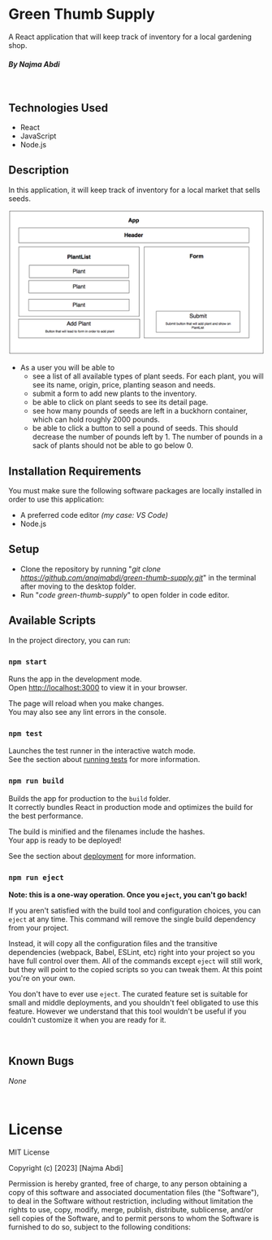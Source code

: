 # Green Thumb Supply

A React application that will keep track of inventory for a local gardening shop.

#### *By Najma Abdi*
<p>&nbsp;</p>

## Technologies Used
* React
* JavaScript
* Node.js

## Description

In this application, it will keep track of inventory for a local market that sells seeds.

![Component Diagram](Component-diagram.png)

- As a user you will be able to
    - see a list of all available types of plant seeds.
        For each plant, you will see its name, origin, price, planting season and needs.
    - submit a form to add new plants to the inventory.
    - be able to click on plant seeds to see its detail page.
    - see how many pounds of seeds are left in a buckhorn container, which can hold roughly 2000 pounds.
    - be able to click a button to sell a pound of seeds. This should decrease the number of pounds left by 1. The number of pounds in a sack of plants should not be able to go below 0.

## Installation Requirements 
You must make sure the following software packages are locally installed in order to use this application:
- A preferred code editor *(my case: VS Code)*
- Node.js

## Setup

- Clone the repository by running "*git clone https://github.com/anajmabdi/green-thumb-supply.git*" in the terminal after moving to the desktop folder.
- Run "*code green-thumb-supply*" to open folder in code editor.

## Available Scripts

In the project directory, you can run:

### `npm start`

Runs the app in the development mode.\
Open [http://localhost:3000](http://localhost:3000) to view it in your browser.

The page will reload when you make changes.\
You may also see any lint errors in the console.

### `npm test`

Launches the test runner in the interactive watch mode.\
See the section about [running tests](https://facebook.github.io/create-react-app/docs/running-tests) for more information.

### `npm run build`

Builds the app for production to the `build` folder.\
It correctly bundles React in production mode and optimizes the build for the best performance.

The build is minified and the filenames include the hashes.\
Your app is ready to be deployed!

See the section about [deployment](https://facebook.github.io/create-react-app/docs/deployment) for more information.

### `npm run eject`

**Note: this is a one-way operation. Once you `eject`, you can't go back!**

If you aren't satisfied with the build tool and configuration choices, you can `eject` at any time. This command will remove the single build dependency from your project.

Instead, it will copy all the configuration files and the transitive dependencies (webpack, Babel, ESLint, etc) right into your project so you have full control over them. All of the commands except `eject` will still work, but they will point to the copied scripts so you can tweak them. At this point you're on your own.

You don't have to ever use `eject`. The curated feature set is suitable for small and middle deployments, and you shouldn't feel obligated to use this feature. However we understand that this tool wouldn't be useful if you couldn't customize it when you are ready for it.


<p>&nbsp;</p>

## Known Bugs

*None*

<p>&nbsp;</p>

# License

MIT License

Copyright (c) [2023] [Najma Abdi]

Permission is hereby granted, free of charge, to any person obtaining a copy of this software and associated documentation files (the "Software"), to deal in the Software without restriction, including without limitation the rights to use, copy, modify, merge, publish, distribute, sublicense, and/or sell copies of the Software, and to permit persons to whom the Software is furnished to do so, subject to the following conditions:







